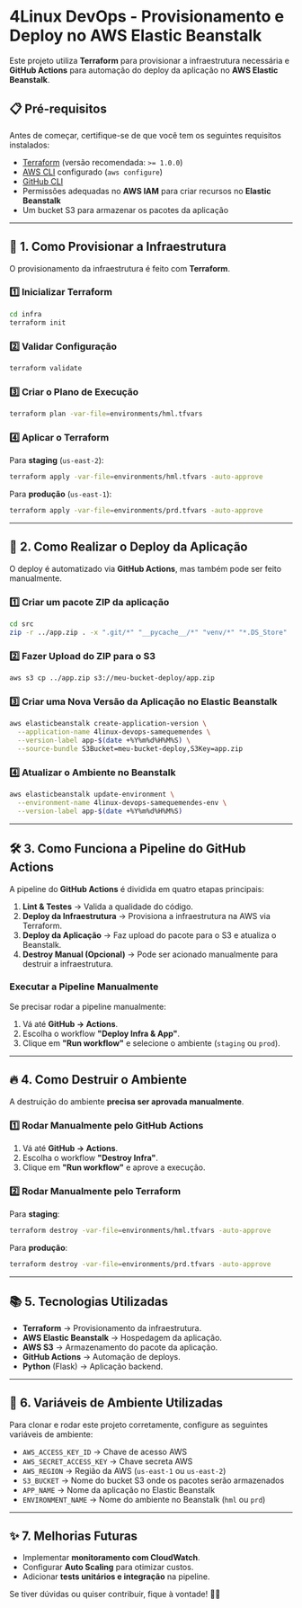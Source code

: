 # 4Linux DevOps - Provisionamento e Deploy no AWS Elastic Beanstalk

Este projeto utiliza **Terraform** para provisionar a infraestrutura necessária e **GitHub Actions** para automação do deploy da aplicação no **AWS Elastic Beanstalk**.

## 📋 **Pré-requisitos**

Antes de começar, certifique-se de que você tem os seguintes requisitos instalados:

- [Terraform](https://developer.hashicorp.com/terraform/downloads) (versão recomendada: `>= 1.0.0`)
- [AWS CLI](https://aws.amazon.com/cli/) configurado (`aws configure`)
- [GitHub CLI](https://cli.github.com/)
- Permissões adequadas no **AWS IAM** para criar recursos no **Elastic Beanstalk**
- Um bucket S3 para armazenar os pacotes da aplicação

---

## 🚀 **1. Como Provisionar a Infraestrutura**

O provisionamento da infraestrutura é feito com **Terraform**.

### **1️⃣ Inicializar Terraform**

```sh
cd infra
terraform init
```

### **2️⃣ Validar Configuração**

```sh
terraform validate
```

### **3️⃣ Criar o Plano de Execução**

```sh
terraform plan -var-file=environments/hml.tfvars
```

### **4️⃣ Aplicar o Terraform**

Para **staging** (`us-east-2`):

```sh
terraform apply -var-file=environments/hml.tfvars -auto-approve
```

Para **produção** (`us-east-1`):

```sh
terraform apply -var-file=environments/prd.tfvars -auto-approve
```

---

## 🚀 **2. Como Realizar o Deploy da Aplicação**

O deploy é automatizado via **GitHub Actions**, mas também pode ser feito manualmente.

### **1️⃣ Criar um pacote ZIP da aplicação**

```sh
cd src
zip -r ../app.zip . -x ".git/*" "__pycache__/*" "venv/*" "*.DS_Store"
```

### **2️⃣ Fazer Upload do ZIP para o S3**

```sh
aws s3 cp ../app.zip s3://meu-bucket-deploy/app.zip
```

### **3️⃣ Criar uma Nova Versão da Aplicação no Elastic Beanstalk**

```sh
aws elasticbeanstalk create-application-version \
  --application-name 4linux-devops-samequemendes \
  --version-label app-$(date +%Y%m%d%H%M%S) \
  --source-bundle S3Bucket=meu-bucket-deploy,S3Key=app.zip
```

### **4️⃣ Atualizar o Ambiente no Beanstalk**

```sh
aws elasticbeanstalk update-environment \
  --environment-name 4linux-devops-samequemendes-env \
  --version-label app-$(date +%Y%m%d%H%M%S)
```

---

## 🛠️ **3. Como Funciona a Pipeline do GitHub Actions**

A pipeline do **GitHub Actions** é dividida em quatro etapas principais:

1. **Lint & Testes** → Valida a qualidade do código.
2. **Deploy da Infraestrutura** → Provisiona a infraestrutura na AWS via Terraform.
3. **Deploy da Aplicação** → Faz upload do pacote para o S3 e atualiza o Beanstalk.
4. **Destroy Manual (Opcional)** → Pode ser acionado manualmente para destruir a infraestrutura.

### **Executar a Pipeline Manualmente**

Se precisar rodar a pipeline manualmente:

1. Vá até **GitHub → Actions**.
2. Escolha o workflow **"Deploy Infra & App"**.
3. Clique em **"Run workflow"** e selecione o ambiente (`staging` ou `prod`).

---

## 🔥 **4. Como Destruir o Ambiente**

A destruição do ambiente **precisa ser aprovada manualmente**.

### **1️⃣ Rodar Manualmente pelo GitHub Actions**

1. Vá até **GitHub → Actions**.
2. Escolha o workflow **"Destroy Infra"**.
3. Clique em **"Run workflow"** e aprove a execução.

### **2️⃣ Rodar Manualmente pelo Terraform**

Para **staging**:

```sh
terraform destroy -var-file=environments/hml.tfvars -auto-approve
```

Para **produção**:

```sh
terraform destroy -var-file=environments/prd.tfvars -auto-approve
```

---

## 📚 **5. Tecnologias Utilizadas**

- **Terraform** → Provisionamento da infraestrutura.
- **AWS Elastic Beanstalk** → Hospedagem da aplicação.
- **AWS S3** → Armazenamento do pacote da aplicação.
- **GitHub Actions** → Automação de deploys.
- **Python** (Flask) → Aplicação backend.

---

## 🔧 **6. Variáveis de Ambiente Utilizadas**

Para clonar e rodar este projeto corretamente, configure as seguintes variáveis de ambiente:

- `AWS_ACCESS_KEY_ID` → Chave de acesso AWS
- `AWS_SECRET_ACCESS_KEY` → Chave secreta AWS
- `AWS_REGION` → Região da AWS (`us-east-1` ou `us-east-2`)
- `S3_BUCKET` → Nome do bucket S3 onde os pacotes serão armazenados
- `APP_NAME` → Nome da aplicação no Elastic Beanstalk
- `ENVIRONMENT_NAME` → Nome do ambiente no Beanstalk (`hml` ou `prd`)

---

## ✨ **7. Melhorias Futuras**

- Implementar **monitoramento com CloudWatch**.
- Configurar **Auto Scaling** para otimizar custos.
- Adicionar **tests unitários e integração** na pipeline.

Se tiver dúvidas ou quiser contribuir, fique à vontade! 🚀🔥

